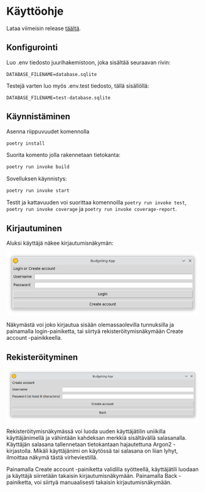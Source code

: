 # Käyttöohje

Lataa viimeisin release [täältä](https://github.com/jensjvh/ot-harjoitustyo/releases).

## Konfigurointi

Luo .env tiedosto juurihakemistoon, joka sisältää seuraavan rivin:

```
DATABASE_FILENAME=database.sqlite
```

Testejä varten luo myös .env.test tiedosto, tällä sisällöllä:

```
DATABASE_FILENAME=test-database.sqlite
```

## Käynnistäminen

Asenna riippuvuudet komennolla

```bash
poetry install
```

Suorita komento jolla rakennetaan tietokanta:

```bash
poetry run invoke build
```

Sovelluksen käynnistys:

```bash
poetry run invoke start
```

Testit ja kattavuuden voi suorittaa komennoilla `poetry run invoke test`, `poetry run invoke coverage` ja `poetry run invoke coverage-report`.

## Kirjautuminen

Aluksi käyttäjä näkee kirjautumisnäkymän:

![kirjautumisnäkymä](./images/login.png)

Näkymästä voi joko kirjautua sisään olemassaolevilla tunnuksilla ja painamalla login-painiketta, tai siirtyä rekisteröitymisnäkymään Create account -painikkeella.

## Rekisteröityminen

![rekisteröitymisnäkymä](./images/register.png)

Rekisteröitymisnäkymässä voi luoda uuden käyttäjätilin uniikilla käyttäjänimellä ja vähintään kahdeksan merkkiä sisältävällä salasanalla. Käyttäjän salasana tallennetaan tietokantaan hajautettuna Argon2 -kirjastolla. Mikäli käyttäjänimi on käytössä tai salasana on liian lyhyt, ilmoittaa näkymä tästä virheviestillä.

Painamalla Create account -painiketta validilla syötteellä, käyttäjätili luodaan ja käyttäjä siirretään takaisin kirjautumisnäkymään. Painamalla Back -painiketta, voi siirtyä manuaalisesti takaisin kirjautumisnäkymään.
